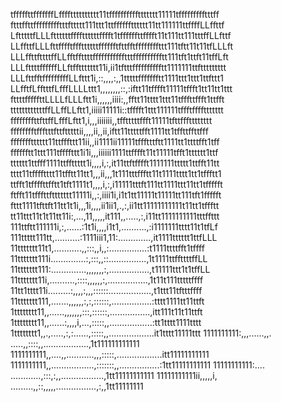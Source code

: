 tfffffttfffffffLfffftttttttttt11tffffffffffttttttt11111tffffffffftttff
ftttffttffffffffftttfttttt111ttt1ttfffffftttttt11tt111111ttffffLLffttf
LftttttfLLLfttttttffffttttttfffft1tffffffttfffft11t111tt111tttffLLfttf
LLffttfLLLfttfffftfffttttttfffffftfttfftffffffffttt111tftt11t11tfLLLft
LLLffttfttttffLLfftffttttffffffffffftttfffffffffftt111tft1ttft11tffLft
LLLfttttffffffLLftffttttttt11i,ii1tftttfffffffffftt1111111ttfttttttttt
LLLfttfftfffffffffLLfttt1i,::,,,,:,,1tttttffffffftt1111ttt1ttt1ttfttt1
LLfftfLfftttfLfffLLLLttt1,,,,,,,,::,:iftt11tfffft11111tffft1tt11tt1ttt
fttttfffffttLLLLfLLLftt1i,,,,,,iiii:,,fftt11tttt1ttt11tfffttffft1ttfft
ttttttttttttffLLffLLftt1,iiiii11111i::tfffft1ttt111111tffftffffttttttt
ffffffffttfttffLfffLftt1,i,,,iiiiiii,,tfftttttffft11111tfttffftttttttt
fffffffftffftttfttftttttii,,,,ii,,ii,iftt11tttttfft1111tt1tffttffttfff
ffffffftttttt11ttfffttt11ii,,ii1111ii11111tffftttftt1111tt1ttttfft1tff
fffffftt1ttt111tffffttt1i1i,,,iiiiii1111ttfffft11t11111tfft1tttttt1ttf
tttttt1ttfff1111ttffttttt1i,,,,i,:,it11ttftfffft1111111ttttt1ttfft11tt
tttt11tfffftttt11tfftt11tt1,,,ii,,,1t111tttffftt11t1111tttt1tt1tffftt1
ttfft1tffffttfftt1tft1111t1,,,,i,:,i11111tttft111tt1111ttt11tt1tffffft
ftfft11tfffttfttttttt11111i,,:,iiii1i,i1t1tt11111t11111tt111tft1ffffft
fttt1111tfttft11tt1t1i,,,1i,,,,ii1ii1,.,:,ii1tt11111111111t11tt1tffftt
tt11ttt11t1t11tt11i:,...,11,,,,,it111,,.....,:,i11tt1111111111tttffttt
111ttftt111111i,:,......:1t1i,,,,i1t1,..........,:i1111111tttt11t1tfLf
111ttttt111tt,..........:1111iii1,11:.............,it1111tttttt1ttfLLL
11ttttttt11t1,...........,,:::,,i,,:...............:t1111ttttfft1tffff
11ttttttt111i..............:,:::,,::...............,1t1111ttffttttffLL
11ttttttt111:..............,,,,,,,:,................,t11111ttt1t1tffLL
11ttttttt11i,..........,::::,,,,,,:,................,1t11t111tttttffff
11tt1tttt11i.........:,,,,:,,,::::::.................,t1ttt11tftttffff
11ttttttt111,.......,,,,,,:,:,::::::,................:tttt1111tt11ttft
1tttttttt11,,......,,,,,,,:::,::::::,................,itt111t11t11ttft
1tttttttt11,,......:,,,,i,...,:::::,,.................:tt1tttt1111tttt
1tttttttt1,,.,.....,:,:......,:::::,,..................it1tttt11111ttt
1111111111:,,,......,,. .....,,::::,,..................,1t111111111111
1111111111,,....,,...........,,,:::::,..................itt11111111111
1111111111,,.................,:::::::,,................:1tt11111111111
11111111111:....  ............,:::,:,,.................,1tt11111111111
11111111111ii,,,,,i, .........,,::,,,,,................,:,,1tt11111111
